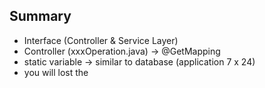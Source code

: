 ## Summary
- Interface (Controller & Service Layer)
- Controller (xxxOperation.java) -> @GetMapping
- static variable  -> similar to database (application 7 x 24)
- you will lost the